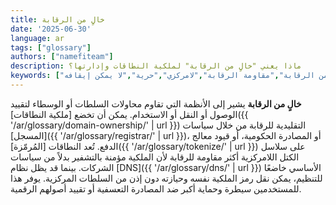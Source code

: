 ```yaml
---
title: خالٍ من الرقابة
date: '2025-06-30'
language: ar
tags: ["glossary"]
authors: ["namefiteam"]
description: ماذا يعني "خالٍ من الرقابة" لملكية النطاقات وإدارتها؟
keywords: ["خالٍ من الرقابة","مقاومة الرقابة","لامركزي","حرية","لا يمكن إيقافه"]
---
```


**خالٍ من الرقابة** يشير إلى الأنظمة التي تقاوم محاولات السلطات أو الوسطاء لتقييد الوصول أو النقل أو الاستخدام. يمكن أن تخضع [ملكية النطاقات]({{ '/ar/glossary/domain-ownership/' | url }}) التقليدية للرقابة من خلال سياسات [المسجل]({{ '/ar/glossary/registrar/' | url }})، أو المصادرة الحكومية، أو قيود معالج الدفع. تُعد النطاقات [المُرمّزة]({{ '/ar/glossary/tokenize/' | url }}) على سلاسل الكتل اللامركزية أكثر مقاومة للرقابة لأن الملكية مؤمنة بالتشفير بدلاً من سياسات الشركات. بينما قد يظل نظام [DNS]({{ '/ar/glossary/dns/' | url }}) الأساسي خاضعًا للتنظيم، يمكن نقل رمز الملكية نفسه وحيازته دون إذن من السلطات المركزية. يوفر هذا للمستخدمين سيطرة وحماية أكبر ضد المصادرة التعسفية أو تقييد أصولهم الرقمية.